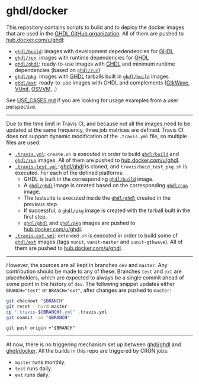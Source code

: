 # ghdl/docker

This repository contains scripts to build and to deploy the docker images that are used in the [GHDL GitHub organization](https://github.com/ghdl).
All of them are pushed to [hub.docker.com/u/ghdl](https://hub.docker.com/u/ghdl/):

- [`ghdl/build`](https://hub.docker.com/r/ghdl/build/): images with development depedendencies for [GHDL](https://github.com/ghdl/ghdl)
- [`ghdl/run`](https://hub.docker.com/r/ghdl/run/): images with runtime dependencies for [GHDL](https://github.com/ghdl/ghdl)
- [`ghdl/ghdl`](https://hub.docker.com/r/ghdl/ghdl/): ready-to-use images with [GHDL](https://github.com/ghdl/ghdl) and minimum runtime dependencies (based on [`ghdl/run`](https://hub.docker.com/r/ghdl/run/))
- [`ghdl/pkg`](https://hub.docker.com/r/ghdl/pkg/): images with [GHDL](https://github.com/ghdl/ghdl) tarballs built in [`ghdl/build`](https://hub.docker.com/r/ghdl/build/) images
- [`ghdl/ext`](https://hub.docker.com/r/ghdl/ext/): ready-to-use images with GHDL and complements ([GtkWave](http://gtkwave.sourceforge.net/), [VUnit](https://vunit.github.io/), [OSVVM](http://osvvm.org/)...)

See [USE_CASES.md](./USE_CASES.md) if you are looking for usage examples from a user perspective.

---

Due to the time limit in Travis CI, and because not all the images need to be updated at the same frequency, three job matrices are defined. Travis CI does not support dynamic modification of the `.travis.yml` file, so multiple files are used:

- [`.travis.yml`](./.travis.yml): `create.sh` is executed in order to build [`ghdl/build`](https://hub.docker.com/r/ghdl/build/) and [`ghdl/run`](https://hub.docker.com/r/ghdl/run/) images. All of them are pushed to [hub.docker.com/u/ghdl](https://hub.docker.com/u/ghdl/).
- [`.travis-test.yml`](./.travis-test.yml): [ghdl/ghdl](https://github.com/ghdl/ghdl) is cloned, and `travis/buid_test_pkg.sh` is executed. For each of the defined platforms:
  - GHDL is built in the corresponding [`ghdl/build`](https://hub.docker.com/r/ghdl/build/) image.
  - A [`ghdl/ghdl`](https://hub.docker.com/r/ghdl/ghdl/) image is created based on the corresponding [`ghdl/run`](https://hub.docker.com/r/ghdl/run/) image.
  - The testsuite is executed inside the [`ghdl/ghdl`](https://hub.docker.com/r/ghdl/ghdl/) created in the previous step.
  - If successful, a [`ghdl/pkg`](https://hub.docker.com/r/ghdl/pkg/) image is created with the tarball built in the first step.
  - [`ghdl/ghdl`](https://hub.docker.com/r/ghdl/ghdl/) and [`ghdl/pkg`](https://hub.docker.com/r/ghdl/pkg/) images are pushed to [hub.docker.com/u/ghdl](https://hub.docker.com/u/ghdl/).
- [`.travis-ext.yml`](./.travis-ext.yml): `extended.sh` is executed in order to build some of [`ghdl/ext`](https://hub.docker.com/r/ghdl/ext/) images (tags `vunit`, `vunit-master` and `vunit-gtkwave`). All of them are pushed to [hub.docker.com/u/ghdl](https://hub.docker.com/u/ghdl/).

---

However, the sources are all kept in branches `dev` and `master`. Any contribution should be made to any of these. Branches `test` and `ext` are placeholders, which are expected to always be a single commit ahead of some point in the history of `dev`. The following snippet updates either `BRANCH="test"` or `BRANCH="ext"`, after changes are pushed to `master`:

``` bash
git checkout "$BRANCH"
git reset --hard master
cp ".travis-${BRANCH}.yml" .travis.yml
git commit -am "$BRANCH"
```
```
git push origin +"$BRANCH"
```

---

At now, there is no triggering mechanism set up between [ghdl/ghdl](https://github.com/ghdl/ghdl) and [ghdl/docker](https://github.com/ghdl/docker). All the builds in this repo are triggered by CRON jobs:

- `master` runs monthly.
- `test` runs daily.
- `ext` runs daily.
